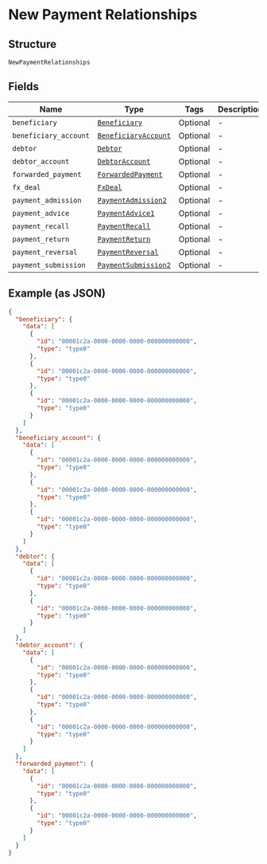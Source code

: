 
# New Payment Relationships

## Structure

`NewPaymentRelationships`

## Fields

| Name | Type | Tags | Description |
|  --- | --- | --- | --- |
| `beneficiary` | [`Beneficiary`](../../doc/models/beneficiary.md) | Optional | - |
| `beneficiary_account` | [`BeneficiaryAccount`](../../doc/models/beneficiary-account.md) | Optional | - |
| `debtor` | [`Debtor`](../../doc/models/debtor.md) | Optional | - |
| `debtor_account` | [`DebtorAccount`](../../doc/models/debtor-account.md) | Optional | - |
| `forwarded_payment` | [`ForwardedPayment`](../../doc/models/forwarded-payment.md) | Optional | - |
| `fx_deal` | [`FxDeal`](../../doc/models/fx-deal.md) | Optional | - |
| `payment_admission` | [`PaymentAdmission2`](../../doc/models/payment-admission-2.md) | Optional | - |
| `payment_advice` | [`PaymentAdvice1`](../../doc/models/payment-advice-1.md) | Optional | - |
| `payment_recall` | [`PaymentRecall`](../../doc/models/payment-recall.md) | Optional | - |
| `payment_return` | [`PaymentReturn`](../../doc/models/payment-return.md) | Optional | - |
| `payment_reversal` | [`PaymentReversal`](../../doc/models/payment-reversal.md) | Optional | - |
| `payment_submission` | [`PaymentSubmission2`](../../doc/models/payment-submission-2.md) | Optional | - |

## Example (as JSON)

```json
{
  "beneficiary": {
    "data": [
      {
        "id": "00001c2a-0000-0000-0000-000000000000",
        "type": "type0"
      },
      {
        "id": "00001c2a-0000-0000-0000-000000000000",
        "type": "type0"
      },
      {
        "id": "00001c2a-0000-0000-0000-000000000000",
        "type": "type0"
      }
    ]
  },
  "beneficiary_account": {
    "data": [
      {
        "id": "00001c2a-0000-0000-0000-000000000000",
        "type": "type0"
      },
      {
        "id": "00001c2a-0000-0000-0000-000000000000",
        "type": "type0"
      },
      {
        "id": "00001c2a-0000-0000-0000-000000000000",
        "type": "type0"
      }
    ]
  },
  "debtor": {
    "data": [
      {
        "id": "00001c2a-0000-0000-0000-000000000000",
        "type": "type0"
      },
      {
        "id": "00001c2a-0000-0000-0000-000000000000",
        "type": "type0"
      }
    ]
  },
  "debtor_account": {
    "data": [
      {
        "id": "00001c2a-0000-0000-0000-000000000000",
        "type": "type0"
      },
      {
        "id": "00001c2a-0000-0000-0000-000000000000",
        "type": "type0"
      },
      {
        "id": "00001c2a-0000-0000-0000-000000000000",
        "type": "type0"
      }
    ]
  },
  "forwarded_payment": {
    "data": [
      {
        "id": "00001c2a-0000-0000-0000-000000000000",
        "type": "type0"
      },
      {
        "id": "00001c2a-0000-0000-0000-000000000000",
        "type": "type0"
      }
    ]
  }
}
```

